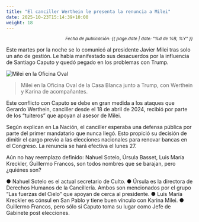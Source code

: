 ```yaml
---
title: "El canciller Werthein le presenta la renuncia a Milei"
date: 2025-10-23T15:14:39+10:00
weight: 18
---
```

<div align="right">
  <small><em>Fecha de publicación: {{ page.date | date: "%d de %B, %Y" }}</em></small>
</div>

Este martes por la noche se lo comunicó al presidente Javier Milei tras solo un año de gestión. Le había manifestado sus desacuerdos por la influencia de Santiago Caputo y quedó pegado en los problemas con Trump.

![Milei en la Oficina Oval]()
> Milei en la Oficina Oval de la Casa Blanca junto a Trump, con Werthein y Karina de acompañantes.


Este conflicto con Caputo se debe en gran medida a los ataques que Gerardo Werthein, canciller desde el 18 de abril de 2024, recibió por parte de los “tuiteros” que apoyan al asesor de Milei.

Según explican en La Nación, el canciller esperaba una defensa pública por parte del primer mandatario que nunca llegó. Esto propició su decisión de dimitir el cargo previo a las elecciones nacionales para renovar bancas en el Congreso. La renuncia se hará efectiva el lunes 27. 

Aún no hay reemplazo definido: Nahuel Sotelo, Úrsula Basset, Luis María Kreckler, Guillermo Francos, son todos nombres que se barajan, pero ¿quiénes son?

● Nahuel Sotelo es el actual secretario de Culto.
● Úrsula es la directora de Derechos Humanos de la Cancillería.
Ambos son mencionados por el grupo “Las fuerzas del Cielo” que apoyan de cerca al presidente. 
● Luis María Kreckler es cónsul en San Pablo y tiene buen vínculo con Karina Milei.
● Guillermo Francos, pero sólo si Caputo toma su lugar como Jefe de Gabinete post elecciones.

<!--Se subirá el 23 de octubre de 2025 -->
<!--Business advisory is the final tier of the accounting pyramid.-->
<!--more-->

<!--Business advisory involves reporting on performance as well as advising on strategic plans, risk assessment, and succession plans.

![Accounting Services](/images/austin-distel-nGc5RT2HmF0-unsplash.jpg)

# Objectives

Financial accounting and financial reporting are often used as synonyms.

1. According to International Financial Reporting Standards: the objective of financial reporting is:
2. To provide financial information that is useful to existing and potential investors, lenders and other creditors in making decisions about providing resources to the reporting entity.
3. According to the European Accounting Association:

## Relevance

Relevance is the capacity of the financial information to influence the decision of its users. The ingredients of relevance are the predictive value and confirmatory value. Materiality is a sub-quality of relevance.

> The ingredients of relevance are the predictive value and confirmatory value.

Information is considered material if its omission or misstatement could influence the economic decisions of users taken on the basis of the financial statements.

## Faithful Representation

Faithful representation means that the actual effects of the transactions shall be properly accounted for and reported in the financial statements. The words and numbers must match what really happened in the transaction. The ingredients of faithful representation are completeness, neutrality and free from error.

## Enhancing Qualitative Characteristics

### Verifiability

Verifiability implies consensus between the different knowledgeable and independent users of financial information. Such information must be supported by sufficient evidence to follow the principle of objectivity.

### Comparability

Comparability is the uniform application of accounting methods across entities in the same industry. The principle of consistency is under comparability. Consistency is the uniform application of accounting across points in time within an entity.

### Understandability

Understandability means that accounting reports should be expressed as clearly as possible and should be understood by those to whom the information is relevant.
Timeliness: Timeliness implies that financial information must be presented to the users before a decision is to be made.

---

## Statement of cash flows

The statement of cash flows considers the inputs and outputs in concrete cash within a stated period. The general template of a cash flow statement is as follows: Cash Inflow - Cash Outflow + Opening Balance = Closing Balance

| Cash Inflow | Outflow   | Opening Balance |
| ----------- | --------- | --------------- |
| _Monday_    | `Tuesday` | **Wednesday**   |
| 1           | 2         | 3               |

**Example 1:** in the beginning of September, Ellen started out with $5 in her bank account. During that same month, Ellen borrowed $20 from Tom. At the end of the month, Ellen bought a pair of shoes for $7. Ellen's cash flow statement for the month of September looks like this:

- Cash inflow: $20
- Cash outflow:$7
- Opening balance: $5
- Closing balance: $20 – $7 + $5 = $18

**Example 2:** in the beginning of June, WikiTables, a company that buys and resells tables, sold 2 tables. They'd originally bought the tables for $25 each, and sold them at a price of $50 per table. The first table was paid out in cash however the second one was bought in credit terms. WikiTables' cash flow statement for the month of June looks like this:

> **Important:** the cash flow statement only considers the exchange of actual cash, and ignores what the person in question owes or is owed.

## Statement of financial position (balance sheet)

The balance sheet is the financial statement showing a firm's assets, liabilities and equity (capital) at a set point in time, usually the end of the fiscal year reported on the accompanying income statement.

- **fixed assets**
  - property
  - building
  - equipment (such as factory machinery)
- **intangible assets**
  - copyrights
  - trademarks
  - patents
    - pending
    - international
- goodwill

Owner's equity, sometimes referred to as net assets, is represented differently depending on the type of business ownership. Business ownership can be in the form of a sole proprietorship, partnership, or a corporation. For a corporation, the owner's equity portion usually shows common stock, and retained earnings (earnings kept in the company). Retained earnings come from the retained earnings statement, prepared prior to the balance sheet.-->
